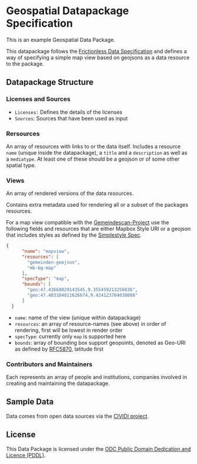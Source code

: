 # Geospatial Datapackage Specification

This is an example Geospatial Data Package.

This datapackage follows the [Frictionless Data Specification](https://frictionlessdata.io) and defines a way of specifying a simple map view based on geojsons as a data resource to the package.

## Datapackage Structure

### Licenses and Sources

- `Licenses:` Defines the details of the licenses
- `Sources`: Sources that have been used as input

### Rersources

An array of resources with links to or the data itself. Includes a resource `name` (unique inside the datapackage), a `title` and a `description` as well as a `mediatype`. At least one of these should be a geojson or of some other spatial type.

### Views

An array of rendered versions of the data resources.

Contains extra metadata used for rendering all or a subset of the packages resources.

For a map view compatible with the [Gemeindescan-Project](https://bitbucket.org/cividi/gemeindescan-webui) use the following fields and resources that are either Mapbox Style URI or a geojson that includes styles as defined by the [Simplestyle Spec](https://github.com/mapbox/simplestyle-spec).

```json
{
      "name": "mapview",
      "resources": [
        "gemeinden-geojson",
        "mb-bg-map"
      ],
      "specType": "map",
      "bounds": [
        "geo:47.43668029143545,9.355459213256836",
        "geo:47.483104811626674,9.424123764038086"
      ]
  }
```

- `name`: name of the view (unique within datapackage)
- `resources`: an array of resource-names (see above) in order of rendering, first will be lowest in render order
- `specType`: currently only `map` is supported here
- `bounds`: array of bounding box support geopoints, denoted as Geo-URI as defined by [RFC5870](https://tools.ietf.org/html/rfc5870), latitude first

### Contributors and Maintainers

Each represents an array of people and institutions, companies involved in creating and maintaining the datapackage. 

## Sample Data

Data comes from open data sources via the [CIVIDI project](https://cividi.ch).

## License

This Data Package is licensed under the [ODC Public Domain Dedication and Licence (PDDL)](LICENSE).
